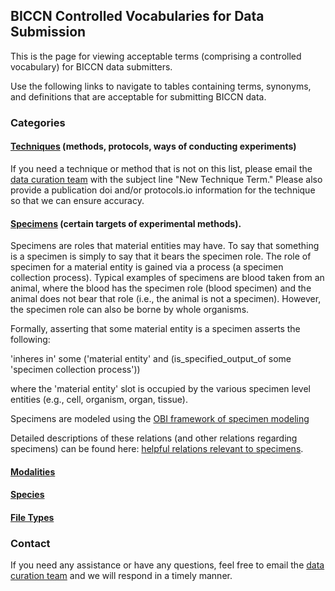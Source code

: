 ## BICCN Controlled Vocabularies for Data Submission

This is the page for viewing acceptable terms (comprising a controlled vocabulary) for BICCN data submitters.

Use the following links to navigate to tables containing terms, synonyms, and definitions that are acceptable for submitting BICCN data.

### Categories

#### [Techniques](https://github.com/patrick-lloyd-ray/controlled-vocabularies.github.io/blob/gh-pages/techniques_table.csv) (methods, protocols, ways of conducting experiments)

If you need a technique or method that is not on this list, please email the [data curation team](data.curation@alleninstitute.org) with the subject line "New Technique Term." Please also provide a publication doi and/or protocols.io information for the technique so that we can ensure accuracy. 
#### [Specimens](https://github.com/patrick-lloyd-ray/controlled-vocabularies.github.io/blob/gh-pages/specimens_table.csv) (certain targets of experimental methods).

Specimens are roles that material entities may have. To say that something is a specimen is simply to say that it bears the specimen role. The role of specimen for a material entity is gained via a process (a specimen collection process). Typical examples of specimens are blood taken from an animal, where the blood has the specimen role (blood specimen) and the animal does not bear that role (i.e., the animal is not a specimen). However, the specimen role can also be borne by whole organisms. 

Formally, asserting that some material entity is a specimen asserts the following:

  'inheres in' some ('material entity' and (is_specified_output_of some 'specimen collection process'))
  
where the 'material entity' slot is occupied by the various specimen level entities (e.g., cell, organism, organ, tissue). 

Specimens are modeled using the [OBI framework of specimen modeling](https://user-images.githubusercontent.com/67486986/132926068-ed64efe0-61f1-468a-a2ae-e0a9db499f23.png)

Detailed descriptions of these relations (and other relations regarding specimens) can be found here: [helpful relations relevant to specimens](https://docs.google.com/spreadsheets/d/1pB0upuCYl2JFvNYHIuo7qSsZtKqMByd8LoskFmFPV6I/edit?usp=sharing).

#### [Modalities](https://github.com/patrick-lloyd-ray/controlled-vocabularies.github.io/blob/gh-pages/modality_table.csv)

#### [Species](https://github.com/patrick-lloyd-ray/controlled-vocabularies.github.io/blob/gh-pages/species_table.csv)

#### [File Types](https://docs.google.com/spreadsheets/d/1E8RYBaveFaTMgAv3j_Ut4mdLFnm5rmGLXCzDwpLvNk0/edit?usp=sharing)

### Contact

If you need any assistance or have any questions, feel free to email the [data curation team](data.curation@alleninstitute.org) and we will respond in a timely manner.